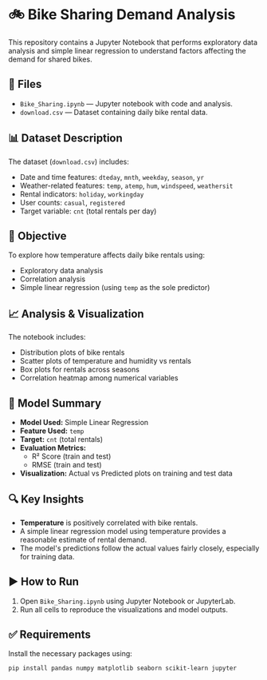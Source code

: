 # 🚲 Bike Sharing Demand Analysis

This repository contains a Jupyter Notebook that performs exploratory data analysis and simple linear regression to understand factors affecting the demand for shared bikes.

## 📁 Files
- `Bike_Sharing.ipynb` — Jupyter notebook with code and analysis.
- `download.csv` — Dataset containing daily bike rental data.

## 📊 Dataset Description
The dataset (`download.csv`) includes:
- Date and time features: `dteday`, `mnth`, `weekday`, `season`, `yr`
- Weather-related features: `temp`, `atemp`, `hum`, `windspeed`, `weathersit`
- Rental indicators: `holiday`, `workingday`
- User counts: `casual`, `registered`
- Target variable: `cnt` (total rentals per day)

## 🎯 Objective
To explore how temperature affects daily bike rentals using:
- Exploratory data analysis
- Correlation analysis
- Simple linear regression (using `temp` as the sole predictor)

## 📈 Analysis & Visualization
The notebook includes:
- Distribution plots of bike rentals
- Scatter plots of temperature and humidity vs rentals
- Box plots for rentals across seasons
- Correlation heatmap among numerical variables

## 🧪 Model Summary
- **Model Used:** Simple Linear Regression
- **Feature Used:** `temp`
- **Target:** `cnt` (total rentals)
- **Evaluation Metrics:**
  - R² Score (train and test)
  - RMSE (train and test)
- **Visualization:** Actual vs Predicted plots on training and test data

## 🔍 Key Insights
- **Temperature** is positively correlated with bike rentals.
- A simple linear regression model using temperature provides a reasonable estimate of rental demand.
- The model's predictions follow the actual values fairly closely, especially for training data.

## ▶️ How to Run
1. Open `Bike_Sharing.ipynb` using Jupyter Notebook or JupyterLab.
2. Run all cells to reproduce the visualizations and model outputs.

## ✅ Requirements
Install the necessary packages using:

```bash
pip install pandas numpy matplotlib seaborn scikit-learn jupyter
